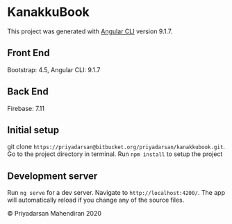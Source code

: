 # KanakkuBook

This project was generated with [Angular CLI](https://github.com/angular/angular-cli) version 9.1.7.

## Front End

Bootstrap: 4.5,
Angular CLI: 9.1.7

## Back End

Firebase: 7.11

## Initial setup

git clone `https://priyadarsan@bitbucket.org/priyadarsan/kanakkubook.git`.
Go to the project directory in terminal.
Run `npm install` to setup the project

## Development server

Run `ng serve` for a dev server. Navigate to `http://localhost:4200/`. The app will automatically reload if you change any of the source files.

© Priyadarsan Mahendiran 2020
